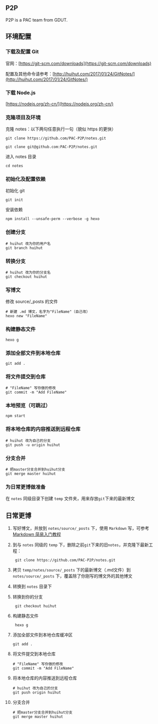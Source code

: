 ## P2P

P2P is a PAC team from GDUT.

## 环境配置

### 下载及配置 Git

官网：[https://git-scm.com/downloads](https://git-scm.com/downloads)

配置及其他命令请参考：[http://huihut.com/2017/01/24/GitNotes/](http://huihut.com/2017/01/24/GitNotes/)

### 下载 Node.js

[https://nodejs.org/zh-cn/](https://nodejs.org/zh-cn/)

### 克隆项目及环境

克隆 notes：以下两句任意执行一句（貌似 https 的更快）

	git clone https://github.com/PAC-P2P/notes.git

	git clone git@github.com:PAC-P2P/notes.git

进入 notes 目录

	cd notes


### 初始化及配置依赖

初始化 git


	git init

安装依赖
 
	npm install --unsafe-perm --verbose -g hexo	

### 创建分支

	# huihut 改为你的用户名
	git branch huihut
	
### 转换分支

	# huihut 改为你的分支名
	git checkout huihut

### 写博文


修改 source/_posts 的文件

	# 新建 .md 博文，名字为"FileName"（自己改）
	hexo new "FileName"	

### 构建静态文件

	hexo g
	
### 添加全部文件到本地仓库

	git add .

### 将文件提交到仓库
	
	# "FileName" 写你做的修改
	git commit -m "Add FileName"

### 本地预览（可跳过）

	npm start

### 将本地仓库的内容推送到远程仓库

	# huihut 改为自己的分支
	git push -u origin huihut
	
### 分支合并

	# 把master分支合并到huihut分支
	git merge master huihut
	
### 为日常更博做准备

在 `notes` 同级目录下创建 `temp` 文件夹，用来存放`git`下来的最新博文


## 日常更博

1. 写好博文，并放到 `notes/source/_posts` 下，使用 `Markdown` 写，可参考 [Markdown 简易入门教程](http://huihut.com/2017/01/25/)
		
3. 到与 `notes` 同级的 `temp` 下，删除之前`git`下来的旧`notes`，并克隆下最新工程：

		git clone https://github.com/PAC-P2P/notes.git

4. 拷贝 `temp/notes/source/_posts` 下的最新博文（.md文件）到 `notes/source/_posts` 下，覆盖除了你刚写的博文外的其他博文

6. 转换到 `notes` 目录下
		
8. 转换到你的分支

		git checkout huihut

9. 构建静态文件

		hexo g
	
10. 添加全部文件到本地仓库缓冲区

		git add .

11. 将文件提交到本地仓库
	
		# "FileName" 写你做的修改
		git commit -m "Add FileName"
		
12. 将本地仓库的内容推送到远程仓库

		# huihut 改为自己的分支
		git push origin huihut
	
13. 分支合并

		# 把master分支合并到huihut分支
		git merge master huihut
	
	